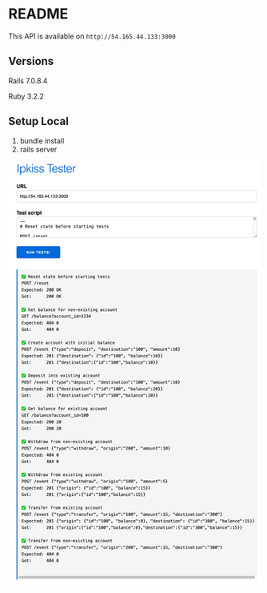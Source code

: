 # README

This API is available on `http://54.165.44.133:3000`

## Versions

Rails 7.0.8.4

Ruby 3.2.2

## Setup Local

1. bundle install
2. rails server

![alt text](<CleanShot 2024-08-06 at 21.18.34@2x.png>)